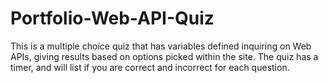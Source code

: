 # Portfolio-Web-API-Quiz
This is a multiple choice quiz that has variables defined inquiring on Web APIs, giving results based on options picked within the site. The quiz has a timer, and will list if you are correct and incorrect for each question. 
